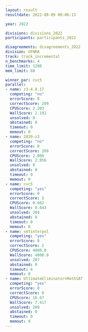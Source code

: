 ```yaml
---
layout: result
resultdate: 2022-08-09 00:06:13

year: 2022

divisions: divisions_2022
participants: participants_2022

disagreements: disagreements_2022
division: UFNRA
track: track_incremental
n_benchmarks: 4
time_limit: 1200
mem_limit: 60

winner_par: cvc5
parallel:
- name: z3-4.8.17
  competing: "no"
  errorScore: 0
  correctScore: 209
  CPUScore: 2.203
  WallScore: 2.192
  unsolved: 0
  abstained: 0
  timeout: 0
  memout: 0
- name: 2020-z3
  competing: "no"
  errorScore: 0
  correctScore: 209
  CPUScore: 2.866
  WallScore: 2.856
  unsolved: 0
  abstained: 0
  timeout: 0
  memout: 0
- name: cvc5
  competing: "yes"
  errorScore: 0
  correctScore: 5
  CPUScore: 0.662
  WallScore: 0.643
  unsolved: 204
  abstained: 0
  timeout: 0
  memout: 0
- name: smtinterpol
  competing: "yes"
  errorScore: 0
  correctScore: 2
  CPUScore: 4800.0
  WallScore: 4800.0
  unsolved: 207
  abstained: 0
  timeout: 4
  memout: 0
- name: UltimateEliminator+MathSAT
  competing: "yes"
  errorScore: 0
  correctScore: 0
  CPUScore: 16.67
  WallScore: 7.417
  unsolved: 209
  abstained: 0
  timeout: 0
  memout: 0
---
```

